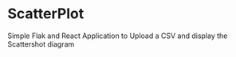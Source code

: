 # ScatterPlot
Simple Flak and React Application to Upload a CSV and display the Scattershot diagram 
